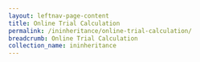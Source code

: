```yaml
---
layout: leftnav-page-content
title: Online Trial Calculation
permalink: /ininheritance/online-trial-calculation/
breadcrumb: Online Trial Calculation
collection_name: ininheritance
---
```

